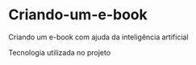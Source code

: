 # Criando-um-e-book
Criando um e-book com ajuda da inteligência artificial

Tecnologia utilizada no projeto
